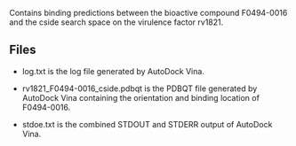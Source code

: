 Contains binding predictions between the bioactive compound F0494-0016 and the cside search space on the virulence factor rv1821.

## Files

- log.txt is the log file generated by AutoDock Vina.

- rv1821_F0494-0016_cside.pdbqt is the PDBQT file generated by AutoDock Vina containing the orientation and binding location of F0494-0016.

- stdoe.txt is the combined STDOUT and STDERR output of AutoDock Vina.

